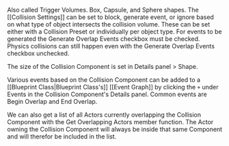 Also called Trigger Volumes.
Box, Capsule, and Sphere shapes.
The [[Collision Settings]] can be set to block, generate event, or ignore based on what type of object intersects the collision volume.
These can be set either with a Collision Preset or individually per object type.
For events to be generated the Generate Overlap Events checkbox must be checked.
Physics collisions can still happen even with the Generate Overlap Events checkbox unchecked.

The size of the Collision Component is set in Details panel > Shape.

Various events based on the Collision Component can be added to a [[Blueprint Class|Blueprint Class's]] [[Event Graph]] by clicking the `+` under Events in the Collision Component's Details panel.
Common events are Begin Overlap and End Overlap.

We can also get a list of all Actors currently overlapping the Collision Component with the Get Overlapping Actors member function.
The Actor owning the Collision Component will always be inside that same Component and will therefor be included in the list.

